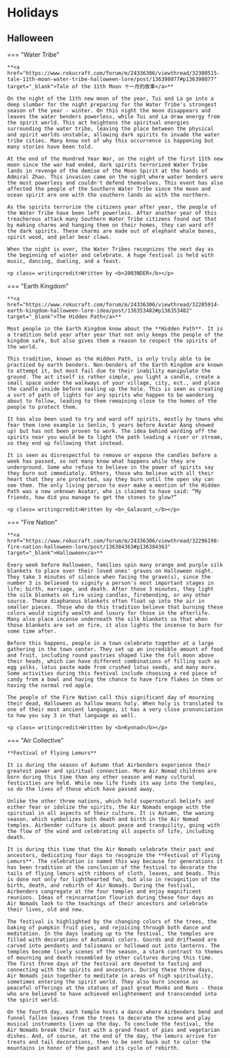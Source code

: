 # Holidays


## Halloween

=== "Water Tribe"

    **<a href="https://www.rokucraft.com/forum/m/24336306/viewthread/32300515-tale-11th-moon-water-tribe-halloween-lore/post/136398077#p136398077" target="_blank">Tale of the 11th Moon 十一月的故事</a>**

    On the night of the 11th new moon of the year, Tui and La go into a deep slumber for the night preparing for the Water Tribe's strongest season of the year - winter. On this night the moon disappears and leaves the water benders powerless, while Tui and La draw energy from the spirit world. This act heightens the spiritual energies surrounding the water tribe, leaving the place between the physical and spirit worlds unstable, allowing dark spirits to invade the water tribe cities. Many know not of why this occurrence is happening but many stories have been told.

    At the end of the Hundred Year War, on the night of the first 11th new moon since the war had ended, dark spirits terrorized Water Tribe lands in revenge of the demise of the Moon Spirit at the hands of Admiral Zhao. This invasion came on the night where water benders were the most powerless and couldn't defend themselves. This event has also affected the people of the Southern Water Tribe since the moon and ocean spirit are one with the southern lands as with the northern.

    As the spirits terrorize the citizens year after year, the people of the Water Tribe have been left powerless. After another year of this treacherous attack many Southern Water Tribe citizens found out that by making charms and hanging them on their homes, they can ward off the dark spirits. These charms are made out of elephant whale bones, spirit wood, and polar bear claws.

    When the night is over, the Water Tribes recognizes the next day as the beginning of winter and celebrate. A huge festival is held with music, dancing, dueling, and a feast.

    <p class= writingcredit>Written by <b>2003NDER</b></p>

=== "Earth Kingdom"

    **<a href="https://www.rokucraft.com/forum/m/24336306/viewthread/32285914-earth-kingdom-halloween-lore-idea/post/136353482#p136353482" target="_blank">The Hidden Path</a>**

    Most people in the Earth Kingdom know about the **Hidden Path**. It is a tradition held year after year that not only keeps the people of the kingdom safe, but also gives them a reason to respect the spirits of the world. 

    This tradition, known as the Hidden Path, is only truly able to be practiced by earth benders. Non-benders of the Earth Kingdom are known to attempt it, but most fail due to their inability manipulate the ground. The act itself is rather simple, you light a candle, create a small space under the walkways of your village, city, ect., and place the candle inside before sealing up the hole. This is seen as creating a sort of path of lights for any spirits who happen to be wandering about to follow, leading to them remaining close to the homes of the people to protect them. 

    It has also been used to try and ward off spirits, mostly by towns who fear them (one example is Senlin, 5 years before Avatar Aang showed up) but has not been proven to work. The idea behind warding off the spirits near you would be to light the path leading a river or stream, so they end up following that instead.

    It is seen as disrespectful to remove or expose the candles before a week has passed, so not many know what happens while they are underground. Some who refuse to believe in the power of spirits say they burn out immediately. Others, those who believe with all their heart that they are protected, say they burn until the open sky can see them. The only living person to ever make a mention of the Hidden Path was a now unknown Avatar, who is claimed to have said: “My friends, how did you manage to get the stones to glow?”

    <p class= writingcredit>Written by <b>_Galavant_</b></p>

=== "Fire Nation"

    **<a href="https://www.rokucraft.com/forum/m/24336306/viewthread/32296198-fire-nation-halloween-lore/post/136384363#p136384363" target="_blank">Halloween</a>**

    Every week before Halloween, families spin many orange and purple silk blankets to place over their loved ones' graves on Halloween night. They take 3 minutes of silence when facing the grave(s), since the number 3 is believed to signify a person's most important stages in life; birth, marriage, and death. After those 3 minutes, they light the silk blankets on fire using candles, firebending, or any other source. These diaphanous blankets often float up into the air in smaller pieces. Those who do this tradition believe that burning these colors would signify wealth and luxury for those in the afterlife. Many also place incense underneath the silk blankets so that when those blankets are set on fire, it also lights the incense to burn for some time after.

    Before this happens, people in a town celebrate together at a large gathering in the town center. They set up an incredible amount of food and fruit, including round pastries shaped like the full moon above their heads, which can have different combinations of filling such as egg yolks, lotus paste made from crushed lotus seeds, and many more. Some activities during this festival include choosing a red piece of candy from a bowl and having the chance to have fire flakes in them or having the normal red apple.

    The people of the Fire Nation call this significant day of mourning their dead, Halloween as hallow means holy. When holy is translated to one of their most ancient languages, it has a very close pronunciation to how you say 3 in that language as well.

    <p class= writingcredit>Written by <b>Kynnad</b></p>

=== "Air Collective"

    **Festival of Flying Lemurs**

    It is during the season of Autumn that Airbenders experience their greatest power and spiritual connection. More Air Nomad children are born during this time than any other season and many cultural festivities are held. While new life finds its way into the temples, so do the lives of those which have passed away.

    Unlike the other three nations, which hold supernatural beliefs and either fear or idolize the spirits, the Air Nomads engage with the spiritual in all aspects of their culture. It is Autumn, the waning season, which symbolizes both death and birth in the Air Nomad temples. Airbender culture is about peace and tranquility, going with the flow of the wind and celebrating all aspects of life, including death.

    It is during this time that the Air Nomads celebrate their past and ancestors, dedicating four days to recognize the **Festival of Flying Lemurs**. The celebration is named this way because for generations it has been tradition at the conclusion of the festival to decorate the tails of flying lemurs with ribbons of cloth, leaves, and beads. This is done not only for lighthearted fun, but also in recognition of the birth, death, and rebirth of Air Nomads. During the festival, Airbenders congregate at the four temples and enjoy magnificent reunions. Ideas of reincarnation flourish during these four days as Air Nomads look to the teachings of their ancestors and celebrate their lives, old and new.

    The festival is highlighted by the changing colors of the trees, the baking of pumpkin fruit pies, and rejoicing through both dance and meditation. In the days leading up to the festival, the temples are filled with decorations of Autumnal colors. Gourds and driftwood are carved into pendants and talismans or hollowed out into lanterns. The temples become lively scenes of the season, a stark contrast to themes of mourning and death resembled by other cultures during this time.
    The first three days of the festival are devoted to fasting and connecting with the spirits and ancestors. During these three days, Air Nomads join together to meditate in areas of high spirituality, sometimes entering the spirit world. They also burn incense as peaceful offerings at the statues of past great Monks and Nuns - those who are believed to have achieved enlightenment and transcended into the spirit world.

    On the fourth day, each temple hosts a dance where Airbenders bend and funnel fallen leaves from the trees to decorate the scene and play musical instruments liven up the day. To conclude the festival, the Air Nomads break their fast with a grand feast of pies and vegetarian dishes. And, of course, at the end of the day, the lemurs arrive for treats and tail decorations, then to be sent back out to color the mountains in honor of the past and its cycle of rebirth.